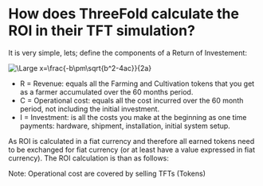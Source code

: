 # How does ThreeFold calculate the ROI in their TFT simulation?

It is very simple, lets; define the components of a Return of Investement:

<img src="https://latex.codecogs.com/svg.latex?\Large&space;ROI=\frac{R-C}{I}" title="\Large x=\frac{-b\pm\sqrt{b^2-4ac}}{2a}" />

* R = Revenue: equals all the Farming and Cultivation tokens that you get as a farmer accumulated over the 60 months period.
* C = Operational cost: equals all the cost incurred over the 60 month period, not including the initial investment.
* I = Investment: is all the costs you make at the beginning as one time payments: hardware, shipment, installation, initial system setup.

As ROI is calculated in a fiat currency and therefore all earned tokens need to be exchanged for fiat currency (or at least have a value expressed in fiat currency).  The ROI calculation is than as follows:


 Note: Operational cost are covered by selling TFTs (Tokens)

